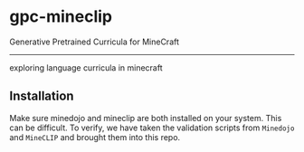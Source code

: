 # gpc-mineclip

Generative Pretrained Curricula for MineCraft

----

exploring language curricula in minecraft

## Installation

Make sure minedojo and mineclip are both installed on your system. This can be difficult. 
To verify, we have taken the validation scripts from `Minedojo` and `MineCLIP` and brought them into this repo.

